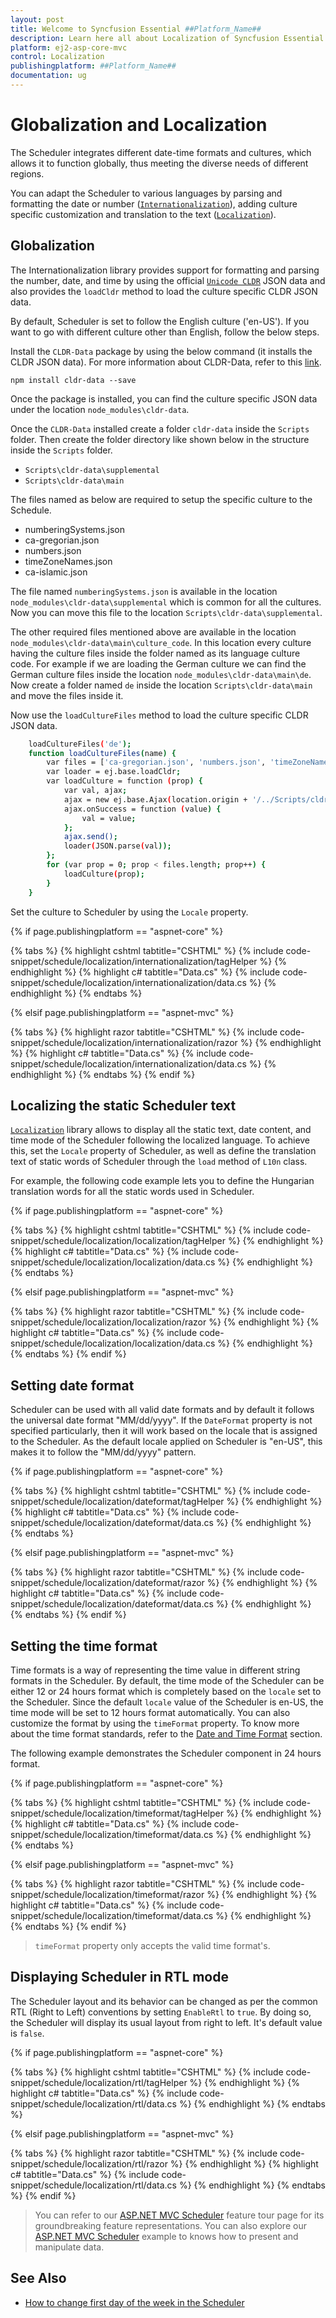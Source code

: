 ```yaml
---
layout: post
title: Welcome to Syncfusion Essential ##Platform_Name##
description: Learn here all about Localization of Syncfusion Essential ##Platform_Name## widgets based on HTML5 and jQuery.
platform: ej2-asp-core-mvc
control: Localization
publishingplatform: ##Platform_Name##
documentation: ug
---
```



# Globalization and Localization

The Scheduler integrates different date-time formats and cultures, which allows it to function globally, thus meeting the diverse needs of different regions.

You can adapt the Scheduler to various languages by parsing and formatting the date or number ([`Internationalization`](https://ej2.syncfusion.com/aspnetmvc/documentation/common/internationalization/)), adding culture specific customization and translation to the text ([`Localization`](https://ej2.syncfusion.com/aspnetmvc/documentation/common/localization/)).

## Globalization

The Internationalization library provides support for formatting and parsing the number, date, and time by using the official [`Unicode CLDR`](http://cldr.unicode.org/) JSON data and also provides the `loadCldr` method to load the culture specific CLDR JSON data.

By default, Scheduler is set to follow the English culture ('en-US'). If you want to go with different culture other than English, follow the below steps.

Install the `CLDR-Data` package by using the below command (it installs the CLDR JSON data). For more information about CLDR-Data, refer to this [link](http://cldr.unicode.org/index/cldr-spec/json).

```
npm install cldr-data --save
```

Once the package is installed, you can find the culture specific JSON data under the location `node_modules\cldr-data`.

Once the `CLDR-Data` installed create a folder `cldr-data` inside the `Scripts` folder. Then create the folder directory like shown below in the structure inside the `Scripts` folder.

* `Scripts\cldr-data\supplemental`
* `Scripts\cldr-data\main`

The files named as below are required to setup the specific culture to the Schedule.

* numberingSystems.json
* ca-gregorian.json
* numbers.json
* timeZoneNames.json
* ca-islamic.json

The file named `numberingSystems.json` is available in the location `node_modules\cldr-data\supplemental` which is common for all the cultures. Now you can move this file to the location `Scripts\cldr-data\supplemental`.

The other required files mentioned above are available in the location `node_modules\cldr-data\main\culture_code`. In this location every culture having the culture files inside the folder named as its language culture code. For example if we are loading the German culture we can find the German culture files inside the location `node_modules\cldr-data\main\de`. Now create a folder named `de` inside the location `Scripts\cldr-data\main` and move the files inside it.

Now use the `loadCultureFiles` method to load the culture specific CLDR JSON data.

```sh
    loadCultureFiles('de');
    function loadCultureFiles(name) {
        var files = ['ca-gregorian.json', 'numbers.json', 'timeZoneNames.json'];
        var loader = ej.base.loadCldr;
        var loadCulture = function (prop) {
            var val, ajax;
            ajax = new ej.base.Ajax(location.origin + '/../Scripts/cldr-data/main/' + name + '/' + files[prop], 'GET', false);
            ajax.onSuccess = function (value) {
                val = value;
            };
            ajax.send();
            loader(JSON.parse(val));
        };
        for (var prop = 0; prop < files.length; prop++) {
            loadCulture(prop);
        }
    }
```

Set the culture to Scheduler by using the `Locale` property.

{% if page.publishingplatform == "aspnet-core" %}

{% tabs %}
{% highlight cshtml tabtitle="CSHTML" %}
{% include code-snippet/schedule/localization/internationalization/tagHelper %}
{% endhighlight %}
{% highlight c# tabtitle="Data.cs" %}
{% include code-snippet/schedule/localization/internationalization/data.cs %}
{% endhighlight %}
{% endtabs %}

{% elsif page.publishingplatform == "aspnet-mvc" %}

{% tabs %}
{% highlight razor tabtitle="CSHTML" %}
{% include code-snippet/schedule/localization/internationalization/razor %}
{% endhighlight %}
{% highlight c# tabtitle="Data.cs" %}
{% include code-snippet/schedule/localization/internationalization/data.cs %}
{% endhighlight %}
{% endtabs %}
{% endif %}



## Localizing the static Scheduler text

[`Localization`](https://ej2.syncfusion.com/aspnetmvc/documentation/common/localization/) library allows to display all the static text, date content, and time mode of the Scheduler following the localized language. To achieve this, set the `Locale` property of Scheduler, as well as define the translation text of static words of Scheduler through the `load` method of `L10n` class.

For example, the following code example lets you to define the Hungarian translation words for all the static words used in Scheduler.

{% if page.publishingplatform == "aspnet-core" %}

{% tabs %}
{% highlight cshtml tabtitle="CSHTML" %}
{% include code-snippet/schedule/localization/localization/tagHelper %}
{% endhighlight %}
{% highlight c# tabtitle="Data.cs" %}
{% include code-snippet/schedule/localization/localization/data.cs %}
{% endhighlight %}
{% endtabs %}

{% elsif page.publishingplatform == "aspnet-mvc" %}

{% tabs %}
{% highlight razor tabtitle="CSHTML" %}
{% include code-snippet/schedule/localization/localization/razor %}
{% endhighlight %}
{% highlight c# tabtitle="Data.cs" %}
{% include code-snippet/schedule/localization/localization/data.cs %}
{% endhighlight %}
{% endtabs %}
{% endif %}



## Setting date format

Scheduler can be used with all valid date formats and by default it follows the universal date format "MM/dd/yyyy". If the `DateFormat` property is not specified particularly, then it will work based on the locale that is assigned to the Scheduler. As the default locale applied on Scheduler is "en-US", this makes it to follow the "MM/dd/yyyy" pattern.

{% if page.publishingplatform == "aspnet-core" %}

{% tabs %}
{% highlight cshtml tabtitle="CSHTML" %}
{% include code-snippet/schedule/localization/dateformat/tagHelper %}
{% endhighlight %}
{% highlight c# tabtitle="Data.cs" %}
{% include code-snippet/schedule/localization/dateformat/data.cs %}
{% endhighlight %}
{% endtabs %}

{% elsif page.publishingplatform == "aspnet-mvc" %}

{% tabs %}
{% highlight razor tabtitle="CSHTML" %}
{% include code-snippet/schedule/localization/dateformat/razor %}
{% endhighlight %}
{% highlight c# tabtitle="Data.cs" %}
{% include code-snippet/schedule/localization/dateformat/data.cs %}
{% endhighlight %}
{% endtabs %}
{% endif %}



## Setting the time format

Time formats is a way of representing the time value in different string formats in the Scheduler. By default, the time mode of the Scheduler can be either 12 or 24 hours format which is completely based on the `locale` set to the Scheduler. Since the default `locale` value of the Scheduler is en-US, the time mode will be set to 12 hours format automatically. You can also customize the format by using the `timeFormat` property. To know more about the time format standards, refer to the [Date and Time Format](https://ej2.syncfusion.com/aspnetmvc/documentation/common/internationalization/#custom-formats) section.

The following example demonstrates the Scheduler component in 24 hours format.

{% if page.publishingplatform == "aspnet-core" %}

{% tabs %}
{% highlight cshtml tabtitle="CSHTML" %}
{% include code-snippet/schedule/localization/timeformat/tagHelper %}
{% endhighlight %}
{% highlight c# tabtitle="Data.cs" %}
{% include code-snippet/schedule/localization/timeformat/data.cs %}
{% endhighlight %}
{% endtabs %}

{% elsif page.publishingplatform == "aspnet-mvc" %}

{% tabs %}
{% highlight razor tabtitle="CSHTML" %}
{% include code-snippet/schedule/localization/timeformat/razor %}
{% endhighlight %}
{% highlight c# tabtitle="Data.cs" %}
{% include code-snippet/schedule/localization/timeformat/data.cs %}
{% endhighlight %}
{% endtabs %}
{% endif %}



> `timeFormat` property only accepts the valid time format's.

## Displaying Scheduler in RTL mode

The Scheduler layout and its behavior can be changed as per the common RTL (Right to Left) conventions by setting `EnableRtl` to `true`. By doing so, the Scheduler will display its usual layout from right to left. It's default value is `false`.

{% if page.publishingplatform == "aspnet-core" %}

{% tabs %}
{% highlight cshtml tabtitle="CSHTML" %}
{% include code-snippet/schedule/localization/rtl/tagHelper %}
{% endhighlight %}
{% highlight c# tabtitle="Data.cs" %}
{% include code-snippet/schedule/localization/rtl/data.cs %}
{% endhighlight %}
{% endtabs %}

{% elsif page.publishingplatform == "aspnet-mvc" %}

{% tabs %}
{% highlight razor tabtitle="CSHTML" %}
{% include code-snippet/schedule/localization/rtl/razor %}
{% endhighlight %}
{% highlight c# tabtitle="Data.cs" %}
{% include code-snippet/schedule/localization/rtl/data.cs %}
{% endhighlight %}
{% endtabs %}
{% endif %}



> You can refer to our [ASP.NET MVC Scheduler](https://www.syncfusion.com/aspnet-mvc-ui-controls/scheduler) feature tour page for its groundbreaking feature representations. You can also explore our [ASP.NET MVC Scheduler](https://ej2.syncfusion.com/aspnetmvc/Schedule/Overview#/material) example to knows how to present and manipulate data.

## See Also

* [How to change first day of the week in the Scheduler](./working-days/#setting-start-day-of-the-week)